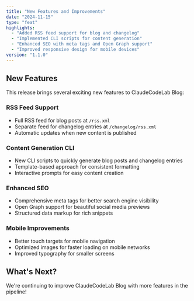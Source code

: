 ```yaml
---
title: "New Features and Improvements"
date: "2024-11-15"
type: "feat"
highlights:
  - "Added RSS feed support for blog and changelog"
  - "Implemented CLI scripts for content generation"
  - "Enhanced SEO with meta tags and Open Graph support"
  - "Improved responsive design for mobile devices"
version: "1.1.0"
---
```


## New Features

This release brings several exciting new features to ClaudeCodeLab Blog:

### RSS Feed Support
- Full RSS feed for blog posts at `/rss.xml`
- Separate feed for changelog entries at `/changelog/rss.xml`
- Automatic updates when new content is published

### Content Generation CLI
- New CLI scripts to quickly generate blog posts and changelog entries
- Template-based approach for consistent formatting
- Interactive prompts for easy content creation

### Enhanced SEO
- Comprehensive meta tags for better search engine visibility
- Open Graph support for beautiful social media previews
- Structured data markup for rich snippets

### Mobile Improvements
- Better touch targets for mobile navigation
- Optimized images for faster loading on mobile networks
- Improved typography for smaller screens

## What's Next?

We're continuing to improve ClaudeCodeLab Blog with more features in the pipeline!
